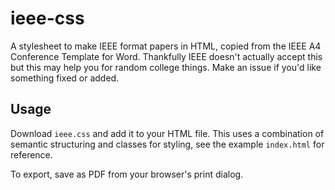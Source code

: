 # ieee-css

A stylesheet to make IEEE format papers in HTML, copied from the IEEE A4 Conference Template for Word. Thankfully IEEE doesn't actually accept this but this may help you for random college things. Make an issue if you'd like something fixed or added.

## Usage

Download `ieee.css` and add it to your HTML file. This uses a combination of semantic structuring and classes for styling, see the example `index.html` for reference.

To export, save as PDF from your browser's print dialog.
